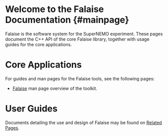 Welcome to the Falaise Documentation {#mainpage}
====================================
Falaise is the software system for the SuperNEMO experiment. These
pages document the C++ API of the core Falaise library, together with
usage guides for the core applications.

Core Applications
=================
For guides and man pages for the Falaise tools, see the following pages:

- [Falaise](md_Falaise.html "Falaise man page") man page overview of the toolkit. 

User Guides
===========
Documents detailing the use and design of Falaise may be found on
[Related Pages](pages.html).


